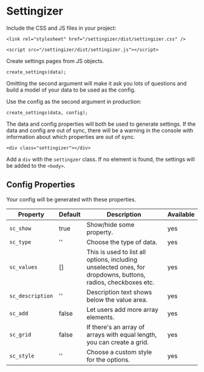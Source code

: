 # Settingizer
Include the CSS and JS files in your project:

`<link rel="stylesheet" href="/settingizer/dist/settingizer.css" />`

`<script src="/settingizer/dist/settingizer.js"></script>`

Create settings pages from JS objects.

`create_settings(data);`

Omitting the second argument will make it ask you lots of questions and build a model of your data to be used as the config.

Use the config as the second argument in production:

`create_settings(data, config);`

The data and config properties will both be used to generate settings. If the data and config are out of sync, there will be a warning in the console with information about which properties are out of sync.

`<div class="settingizer"></div>`

Add a `div` with the `settingzer` class. If no element is found, the settings will be added to the `<body>`.

## Config Properties

Your config will be generated with these properties.

| Property | Default | Description | Available |
| --- | --- | --- | --- |
| `sc_show` | true | Show/hide some property. | yes |
| `sc_type` | '' | Choose the type of data. | yes |
| `sc_values` | [] | This is used to list all options, including unselected ones, for dropdowns, buttons, radios, checkboxes etc. | yes |
| `sc_description` | '' | Description text shows below the value area. | yes |
| `sc_add` | false | Let users add more array elements. | yes |
| `sc_grid` | false | If there's an array of arrays with equal length, you can create a grid. | yes |
| `sc_style` | '' | Choose a custom style for the options. | yes |
